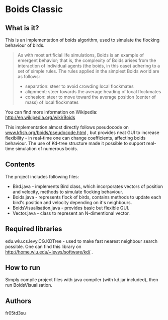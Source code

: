 Boids Classic
====================

What is it?
---------------------
This is an implementation of boids algorithm, used to simulate the flocking behaviour of birds. 
>As with most artificial life simulations, Boids is an example of emergent behavior; 
>that is, the complexity of Boids arises from the interaction of individual agents (the boids, in this case)
>adhering to a set of simple rules. The rules applied in the simplest Boids world are as follows:
>
>   - separation: steer to avoid crowding local flockmates
>   - alignment: steer towards the average heading of local flockmates
>   - cohesion: steer to move toward the average position (center of mass) of local flockmates

You can find more  information on Wikipedia: http://en.wikipedia.org/wiki/Boids

This implementation almost directly follows pseudocode on www.kfish.org/boids/pseudocode.html , but provides neat GUI 
to increase flexibility - in real-time one can change coefficients, affecting boids behaviour. The use of Kd-tree 
structure made it possible to support real-time simulation of numerous boids.

Contents
---------------------
The project includes following files:
- Bird.java - implements Bird class, which incorporates vectors of position and velocity, methods to simulate flocking behaviour. 
- Boids.java - represents flock of birds, contains methods to update each bird's position and velocity depending on it's neighbours.
- BoidsVisualisation.java - provides basic but flexible GUI.
- Vector.java - class to represent an N-dimentional vector.

Required libraries
---------------------
edu.wlu.cs.levy.CG.KDTree - used to make fast nearest neighbour search possible. One can find this library on
http://home.wlu.edu/~levys/software/kd/ .

How to run
---------------------
Simply compile project files with java compiler (with kd.jar included), then run BoidsVisualisation.

Authors
---------------------
fr05td3su